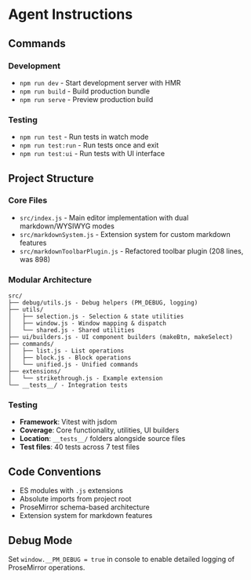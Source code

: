 # Agent Instructions

## Commands

### Development
- `npm run dev` - Start development server with HMR
- `npm run build` - Build production bundle
- `npm run serve` - Preview production build

### Testing
- `npm run test` - Run tests in watch mode
- `npm run test:run` - Run tests once and exit
- `npm run test:ui` - Run tests with UI interface

## Project Structure

### Core Files
- `src/index.js` - Main editor implementation with dual markdown/WYSIWYG modes
- `src/markdownSystem.js` - Extension system for custom markdown features
- `src/markdownToolbarPlugin.js` - Refactored toolbar plugin (208 lines, was 898)

### Modular Architecture
```
src/
├── debug/utils.js - Debug helpers (PM_DEBUG, logging)
├── utils/
│   ├── selection.js - Selection & state utilities
│   ├── window.js - Window mapping & dispatch
│   └── shared.js - Shared utilities
├── ui/builders.js - UI component builders (makeBtn, makeSelect)
├── commands/
│   ├── list.js - List operations
│   ├── block.js - Block operations  
│   └── unified.js - Unified commands
├── extensions/
│   └── strikethrough.js - Example extension
└── __tests__/ - Integration tests
```

### Testing
- **Framework**: Vitest with jsdom
- **Coverage**: Core functionality, utilities, UI builders
- **Location**: `__tests__/` folders alongside source files
- **Test files**: 40 tests across 7 test files

## Code Conventions
- ES modules with `.js` extensions
- Absolute imports from project root
- ProseMirror schema-based architecture
- Extension system for markdown features

## Debug Mode
Set `window.__PM_DEBUG = true` in console to enable detailed logging of ProseMirror operations.
